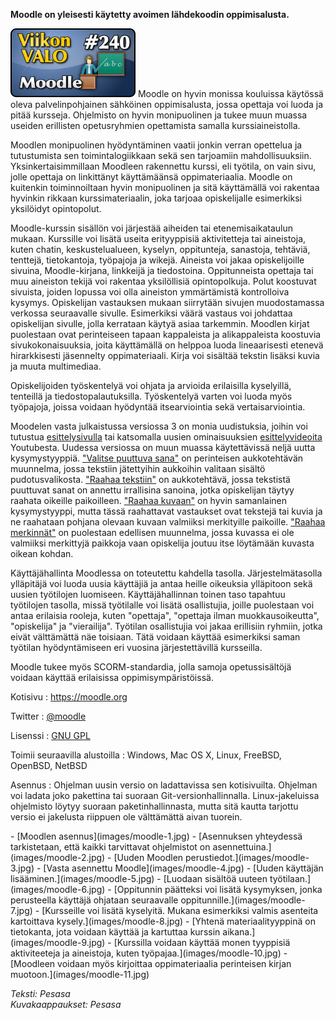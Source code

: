 <!--
Title: Moodle
Week: 5x32
Number: 240
Date: 2015/11/29 16:00
Pageimage: valo240-moodle.png
Tags: Linux,Windows,Mac OS X,FreeBSD,OpenBSD,NetBSD,Palvelin,Oppiminen,Opetus
-->

**Moodle on yleisesti käytetty avoimen lähdekoodin oppimisalusta.**

![](images/valo240-moodle.png "fig:valo240-moodle.png")
Moodle on hyvin monissa kouluissa käytössä oleva palvelinpohjainen sähköinen oppimisalusta, jossa opettaja voi luoda ja pitää kursseja. Ohjelmisto on hyvin monipuolinen ja tukee muun muassa useiden erillisten opetusryhmien opettamista samalla kurssiaineistolla.

Moodlen monipuolinen hyödyntäminen vaatii jonkin verran opettelua ja tutustumista sen toimintalogiikkaan sekä sen tarjoamiin mahdollisuuksiin. Yksinkertaisimmillaan Moodleen rakennettu kurssi, eli työtila, on vain sivu, jolle opettaja on linkittänyt käyttämäänsä oppimateriaalia. Moodle on kuitenkin toiminnoiltaan hyvin monipuolinen ja sitä käyttämällä voi rakentaa hyvinkin rikkaan kurssimateriaalin, joka tarjoaa opiskelijalle esimerkiksi yksilöidyt opintopolut.

Moodle-kurssin sisällön voi järjestää aiheiden tai etenemisaikataulun mukaan. Kurssille voi lisätä useita erityyppisiä aktivitetteja tai aineistoja, kuten chatin, keskustelualueen, kyselyn, oppitunteja, sanastoja, tehtäviä, tenttejä, tietokantoja, työpajoja ja wikejä. Aineista voi jakaa opiskelijoille sivuina, Moodle-kirjana, linkkeijä ja tiedostoina. Oppitunneista opettaja tai muu aineiston tekijä voi rakentaa yksilöllisiä opintopolkuja. Polut koostuvat sivuista, joiden lopussa voi olla aineiston ymmärtämistä kontrolloiva kysymys. Opiskelijan vastauksen mukaan siirrytään sivujen muodostamassa verkossa seuraavalle sivulle. Esimerkiksi väärä vastaus voi johdattaa opiskelijan sivulle, jolla kerrataan käytyä asiaa tarkemmin. Moodlen kirjat puolestaan ovat perinteiseen tapaan kappaleista ja alikappaleista koostuvia sivukokonaisuuksia, joita käyttämällä on helppoa luoda lineaarisesti etenevä hirarkkisesti jäsennelty oppimateriaali. Kirja voi sisältää tekstin lisäksi kuvia ja muuta multimediaa.

Opiskelijoiden työskentelyä voi ohjata ja arvioida erilaisilla kyselyillä, tenteillä ja tiedostopalautuksilla. Työskentelyä varten voi luoda myös työpajoja, joissa voidaan hyödyntää itsearviointia sekä vertaisarviointia.

Moodelen vasta julkaistussa versiossa 3 on monia uudistuksia, joihin voi tutustua [esittelysivulla](https://docs.moodle.org/30/en/New_features) tai katsomalla uusien ominaisuuksien [esittelyvideoita](https://www.youtube.com/playlist?list=PLxcO_MFWQBDfJWBOxTHhqvp5mTHG5giAX) Youtubesta. Uudessa versiossa on muun muassa käytettävissä neljä uutta kysymystyyppiä. ["Valitse puuttuva sana"](https://docs.moodle.org/30/en/Select_missing_words_question_type) on perinteisen aukkotehtävän muunnelma, jossa tekstiin jätettyihin aukkoihin valitaan sisältö pudotusvalikosta. ["Raahaa tekstiin"](https://docs.moodle.org/30/en/Drag_and_drop_into_text_question_type) on aukkotehtävä, jossa tekstistä puuttuvat sanat on annettu irrallisina sanoina, jotka opiskelijan täytyy raahata oikeille paikoilleen. ["Raahaa kuvaan"](https://docs.moodle.org/30/en/Drag_and_drop_onto_image_question_type) on hyvin samanlainen kysymystyyppi, mutta tässä raahattavat vastaukset ovat tekstejä tai kuvia ja ne raahataan pohjana olevaan kuvaan valmiiksi merkityille paikoille. ["Raahaa merkinnät"](https://docs.moodle.org/30/en/Drag_and_drop_markers_question_type) on puolestaan edellisen muunnelma, jossa kuvassa ei ole valmiiksi merkittyjä paikkoja vaan opiskelija joutuu itse löytämään kuvasta oikean kohdan.

Käyttäjähallinta Moodlessa on toteutettu kahdella tasolla. Järjestelmätasolla ylläpitäjä voi luoda uusia käyttäjiä ja antaa heille oikeuksia ylläpitoon sekä uusien työtilojen luomiseen. Käyttäjähallinnan toinen taso tapahtuu työtilojen tasolla, missä työtilalle voi lisätä osallistujia, joille puolestaan voi antaa erilaisia rooleja, kuten "opettaja", "opettaja ilman muokkausoikeutta", "opiskelija" ja "vierailija". Työtilan osallistujia voi jakaa erillisiin ryhmiin, jotka eivät välttämättä näe toisiaan. Tätä voidaan käyttää esimerkiksi saman työtilan hyödyntämiseen eri vuosina järjestettävillä kursseilla.

Moodle tukee myös SCORM-standardia, jolla samoja opetussisältöjä voidaan käyttää erilaisissa oppimisympäristöissä.

Kotisivu
:   <https://moodle.org>

Twitter
:   [@moodle](https://twitter.com/moodle)

Lisenssi
:   [GNU GPL](GNU_GPL)

Toimii seuraavilla alustoilla
:   Windows, Mac OS X, Linux, FreeBSD, OpenBSD, NetBSD

Asennus
:   Ohjelman uusin versio on ladattavissa sen kotisivuilta. Ohjelman voi ladata joko pakettina tai suoraan Git-versionhallinnalla. Linux-jakeluissa ohjelmisto löytyy suoraan paketinhallinnasta, mutta sitä kautta tarjottu versio ei jakelusta riippuen ole välttämättä aivan tuorein.

<div class="psgallery" markdown="1">
-   [Moodlen asennus](images/moodle-1.jpg)
-   [Asennuksen yhteydessä tarkistetaan, että kaikki tarvittavat ohjelmistot on asennettuina.](images/moodle-2.jpg)
-   [Uuden Moodlen perustiedot.](images/moodle-3.jpg)
-   [Vasta asennettu Moodle](images/moodle-4.jpg)
-   [Uuden käyttäjän lisääminen.](images/moodle-5.jpg)
-   [Luodaan sisältöä uuteen työtilaan.](images/moodle-6.jpg)
-   [Oppitunnin päätteksi voi lisätä kysymyksen, jonka perusteella käyttäjä ohjataan seuraavalle oppitunnille.](images/moodle-7.jpg)
-   [Kursseille voi lisätä kyselyitä. Mukana esimerkiksi valmis asenteita kartoittava kysely.](images/moodle-8.jpg)
-   [Yhtenä materiaalityyppinä on tietokanta, jota voidaan käyttää ja kartuttaa kurssin aikana.](images/moodle-9.jpg)
-   [Kurssilla voidaan käyttää monen tyyppisiä aktiviteeteja ja aineistoja, kuten työpajaa.](images/moodle-10.jpg)
-   [Moodleen voidaan myös kirjoittaa oppimateriaalia perinteisen kirjan muotoon.](images/moodle-11.jpg)
</div>

*Teksti: Pesasa* <br />
*Kuvakaappaukset: Pesasa*


